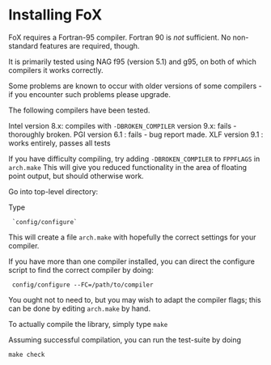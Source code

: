 # Installing FoX

FoX requires a Fortran-95 compiler. Fortran 90 is *not* sufficient. No non-standard features are required, though.

It is primarily tested using NAG f95 (version 5.1) and g95, on both of which compilers it works correctly.

Some problems are known to occur with older versions of some compilers - if you encounter such problems please upgrade.

The following compilers have been tested.

Intel version 8.x: compiles with `-DBROKEN_COMPILER`
      version 9.x: fails - thoroughly broken.
PGI version 6.1 : fails - bug report made.
XLF version 9.1 : works entirely, passes all tests

If you have difficulty compiling, try adding
`-DBROKEN_COMPILER` to `FPPFLAGS` in `arch.make`
This will give you reduced functionality in the area of 
floating point output, but should otherwise work.


Go into top-level directory:

Type

     `config/configure`

This will create a file `arch.make` with hopefully the correct settings for your compiler.

If you have more than one compiler installed, you can direct the configure script to find the correct compiler by doing:

     config/configure --FC=/path/to/compiler

You ought not to need to, but you may wish to adapt the compiler flags; this can be done by editing `arch.make` by hand.

To actually compile the library, simply type `make`

Assuming successful compilation, you can run the test-suite by doing

    make check



